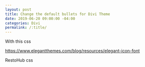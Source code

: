 ```yaml
---
layout: post
title: Change the default bullets for Divi Theme
date: 2019-06-20 09:00:00 -04:00
categories: Divi
permalink: /:title/
---
```



With this css

https://www.elegantthemes.com/blog/resources/elegant-icon-font

RestoHub css